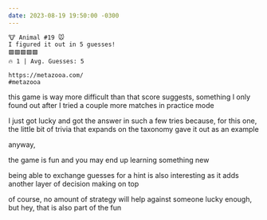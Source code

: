 ```yaml
---
date: 2023-08-19 19:50:00 -0300
---
```


```
🐮 Animal #19 🐭
I figured it out in 5 guesses!
🟩🟩🟩🟩🟩
🔥 1 | Avg. Guesses: 5

https://metazooa.com/
#metazooa
```

this game is way more difficult than that score suggests, something I only found out after I tried a couple more matches in practice mode

I just got lucky and got the answer in such a few tries because, for this one, the little bit of trivia that expands on the taxonomy gave it out as an example

anyway,

the game is fun and you may end up learning something new

being able to exchange guesses for a hint is also interesting as it adds another layer of decision making on top

of course, no amount of strategy will help against someone lucky enough, but hey, that is also part of the fun
